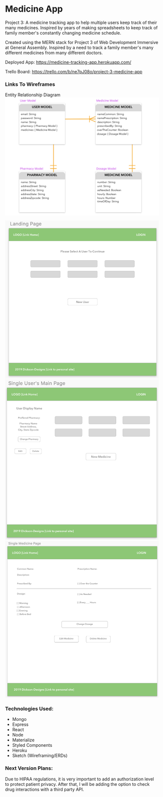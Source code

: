 # Medicine App
Project 3: A medicine tracking app to help multiple users keep track of their many medicines. Inspired by years of making spreadsheets to keep track of family member's constantly changing medicine schedule.

Created using the MERN stack for Project 3 of Web Development Immersive at General Assembly. Inspired by a need to track a family member's many different medicines from many different doctors.


Deployed App: https://medicine-tracking-app.herokuapp.com/

Trello Board: https://trello.com/b/ne7pJ08o/project-3-medicine-app

### Links To Wireframes

Entity Relationship Diagram
<img src= './Wireframing/ERD.png' alt='Entity Relationship Diagram'>

<img src= './Wireframing/LandingPage.png' alt='Landing Page Wireframing'>

<img src= './Wireframing/SingleUserPage.png' alt='Single User Wireframing'>

<img src= './Wireframing/SingleMedicinePage.png' alt='Single Medicine Wireframing'>

### Technologies Used:
* Mongo
* Express 
* React 
* Node
* Materialize
* Styled Components
* Heroku
* Sketch (Wireframing/ERDs)

### Next Version Plans:
Due to HIPAA regulations, it is very important to add an authorization level to protect patient privacy. After that, I will be adding the option to check drug interactions with a third party API.

